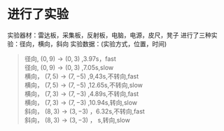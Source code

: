 # 进行了实验
实验器材：雷达板，采集板，反射板，电脑，电源，皮尺，凳子
进行了三种实验：径向，横向，斜向
实验数据：(实验方式，位置，时间)
> 径向, $(0,9) \rightarrow  (0,3)$ ,3.97s，fast  
> 径向, $(0,9) \rightarrow  (0,3)$ ,7.05s,slow    
> 横向， $(7,5)\rightarrow (7,-5)$ ,9,43s,不转向,fast  
> 横向， $(7,5)\rightarrow (7,-5)$ ,12.65s,不转向,slow  
> 横向， $(7,3)\rightarrow (7,-3)$ ,4.89s,不转向,fast   
> 横向， $(7,3)\rightarrow (7,-3)$ ,10.94s,转向,slow    
> 斜向， $(8,3)\rightarrow (3,-3)$ ，6.32s,不转向,fast   
> 斜向， $(8,3)\rightarrow (3,-3)$ ，    s,转向,slow    
